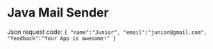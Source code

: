# Java Mail Sender

Json request code:
``
{
    "name":"Junior",
    "email":"junior@gmail.com",
    "feedback":"Your App is awesome!"
}
``
